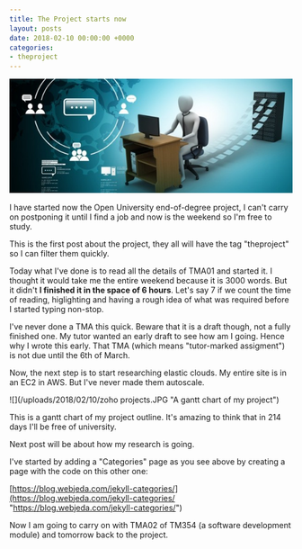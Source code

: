 ```yaml
---
title: The Project starts now
layout: posts
date: 2018-02-10 00:00:00 +0000
categories:
- theproject
---
```

![](/uploads/2018/02/10/shutterstock_264156308-e1431115197432.jpg)

I have started now the Open University end-of-degree project, I can't carry on postponing it until I find a job and now is the weekend so I'm free to study.

This is the first post about the project, they all will have the tag "theproject" so I can filter them quickly.

Today what I've done is to read all the details of TMA01 and started it. I thought it would take me the entire weekend because it is 3000 words. But it didn't **I finished it in the space of 6 hours**. Let's say 7 if we count the time of reading, higlighting and having a rough idea of what was required before I started typing non-stop.

I've never done a TMA this quick. Beware that it is a draft though, not a fully finished one. My tutor wanted an early draft to see how am I going. Hence why I wrote this early. That TMA (which means "tutor-marked assigment") is not due until the 6th of March.

Now, the next step is to start researching elastic clouds. My entire site is in an EC2 in AWS. But I've never made them autoscale.

![](/uploads/2018/02/10/zoho projects.JPG "A gantt chart of my project")

This is a gantt chart of my project outline. It's amazing to think that in 214 days I'll be free of university.

Next post will be about how my research is going.

I've started by adding a "Categories" page as you see above by creating a page with the code on this other one:

[https://blog.webjeda.com/jekyll-categories/](https://blog.webjeda.com/jekyll-categories/ "https://blog.webjeda.com/jekyll-categories/")

Now I am going to carry on with TMA02 of TM354 (a software development module) and tomorrow back to the project.